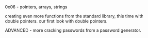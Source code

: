 0x06 - pointers, arrays, strings

creating even more functions from the standard library, this time with double pointers. our first look with double pointers.

ADVANCED - more cracking passwords from a password generator.
